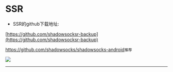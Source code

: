 # SSR

* SSR的github下载地址:

[https://github.com/shadowsocksr-backup](https://github.com/shadowsocksr-backup)

<https://github.com/shadowsocks/shadowsocks-android>`推荐`

![](https://upload-images.jianshu.io/upload_images/14414020-8de8cf14188f9464.png?imageMogr2/auto-orient/strip%7CimageView2/2/w/1240)

---
